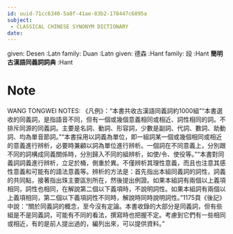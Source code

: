 ```yaml
---
id: uuid-71cc6340-5a8f-41ae-83b2-178447c6895a
subject: 
 - CLASSICAL CHINESE SYNONYM DICTIONARY
date: 
---
```


given: Desen :Latn
family: Duan :Latn
given: 德森 :Hant
family: 段 :Hant
**簡明古漢語同義詞詞典** :Hant
# Note
WANG TONGWEI NOTES: 《凡例》：“本書共收古漢語同義詞約1000組”“本書選收的同義詞，是指語音不同，但有一個或幾個意義相同或相近、詞性相同的詞。不排斥同源的同義詞。主要是名詞、動詞、形容詞，少數是副詞、代詞、數詞、助動詞、均為單音節詞。”“本書採用以詞義為單位，即一組詞某一個或幾個相同或相近的意義進行辨析，必要時兼顧以詞為單位進行辨析。一個詞在不同意義上，分別跟不同的詞構成同義關係時，分別歸入不同的組辨析，如使/令、使役等。”“本書對同義詞詞義進行辨析，立足於桶，側重於異。不僅辨析其理性意義，而且也注意其感性意義和可能有的語法意義等。辨析的方法是：首先指出本組同義詞的詞性，詞義的共同點，接著指出珠主要區別所在，然後提出例證。如果本組詞有兩個以上義項相同，詞性也相同，在解說第二個以下義項時，不說明詞性。如果本組詞有兩個以上義項相同，第二個以下義項詞性不同時，解說時同時說明詞性。”1175頁《後記》中說：“關於同義詞的概念，至今沒有定論。本書收錄的大部分是同義詞，但有些組是不是同義詞，可能有不同的看法，撰寫時也把握不定。考慮到它們有一些相同或相近，有的是前人提出過的，編列出來，可以提供資料。”